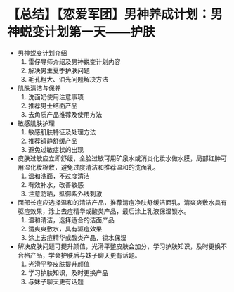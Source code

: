# 【总结】【恋爱军团】男神养成计划：男神蜕变计划第一天——护肤

-   男神蜕变计划介绍
    1.  雷仔导师介绍及男神蜕变计划内容
    2.  解决男生夏季护肤问题
    3.  毛孔粗大、油光问题解决方法
-   肌肤清洁与保养
    1.  洗面奶使用注意事项
    2.  推荐男士结面产品
    3.  去角质产品推荐及使用方法
-   敏感肌肤护理
    1.  敏感肌肤特征及处理方法
    2.  推荐镇静舒缓产品
    3.  避免过敏症状的出现
-   皮肤过敏应立即舒缓，全脸过敏可用矿泉水或消炎化妆水做水膜，局部红肿可用湿化妆棉敷，避免过度清洁和推荐温和的洗面乳。
    1.  温和洗面，不过度清洁
    2.  有效补水，改善敏感
    3.  注意防晒，抵御紫外线刺激
-   面部长痘应选择温和的清洁产品，推荐清痘净肤舒缓洁面乳，清爽爽敷水具有驱痘效果，涂上去痘精华或酸类产品，最后涂上乳液保湿锁水。
    1.  温和清洁，选择适合的洁面产品
    2.  清爽爽敷水，具有驱痘效果
    3.  涂上去痘精华或酸类产品，锁水保湿
-   解决皮肤问题可提升颜值，光滑平整皮肤会加分，学习护肤知识，及时更换不合格产品，学会护肤后与妹子聊天更有话题。
    1.  光滑平整皮肤提升颜值
    2.  学习护肤知识，及时更换产品
    3.  与妹子聊天更有话题